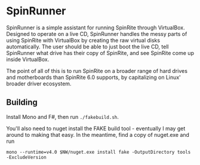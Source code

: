 SpinRunner
==========

SpinRunner is a simple assistant for running SpinRite through VirtualBox. Designed to operate on a live CD, SpinRunner handles the messy parts of using SpinRite with VirtualBox by creating the raw virtual disks automatically. The user should be able to just boot the live CD, tell SpinRunner what drive has their copy of SpinRite, and see SpinRite come up inside VirtualBox.

The point of all of this is to run SpinRite on a broader range of hard drives and motherboards than SpinRite 6.0 supports, by capitalizing on Linux' broader driver ecosystem.


Building
--------

Install Mono and F#, then run `./fakebuild.sh`.

You'll also need to nuget install the FAKE build tool - eventually I may get around to making that easy. In the meantime, find a copy of nuget.exe and run

`mono --runtime=v4.0 $NW/nuget.exe install fake -OutputDirectory tools -ExcludeVersion`
